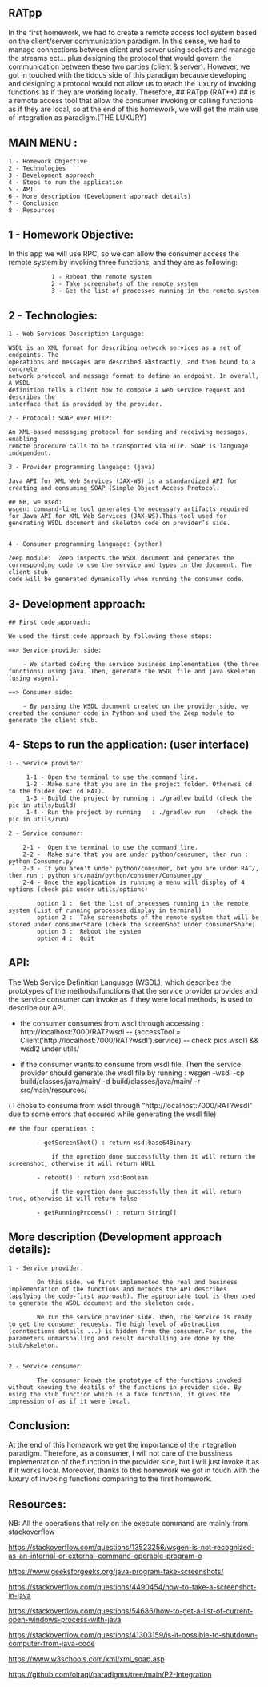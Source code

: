 ## RATpp

In the first homework, we had to create a remote access tool system based on the client/server communication paradigm. In this sense, we had to manage connections between client and server using sockets and manage the streams ect... plus designing the protocol that would govern the communication between these two parties (client & server). However, we got in touched with the tidous side of this paradigm because developing and designing a protocol would not allow us to reach the luxury of invoking functions as if they are working locally. Therefore, ## RATpp (RAT++) ## is a remote access tool that allow the consumer invoking or calling functions as if they are local, so at the end of this homework, we will get the main use of integration as paradigm.(THE LUXURY)

## MAIN MENU :

    1 - Homework Objective
    2 - Technologies
    3 - Development approach
    4 - Steps to run the application
    5 - API
    6 - More description (Development approach details)
    7 - Conclusion
    8 - Resources

## 1 - Homework Objective:

In this app we will use RPC, so we can allow the consumer access the remote system by invoking three functions, and they are as following:

                1 - Reboot the remote system
                2 - Take screenshots of the remote system
                3 - Get the list of processes running in the remote system

## 2 - Technologies:

    1 - Web Services Description Language:

    WSDL is an XML format for describing network services as a set of endpoints. The
    operations and messages are described abstractly, and then bound to a concrete
    network protocol and message format to define an endpoint. In overall, A WSDL
    definition tells a client how to compose a web service request and describes the
    interface that is provided by the provider.

    2 - Protocol: SOAP over HTTP:

    An XML-based messaging protocol for sending and receiving messages, enabling
    remote procedure calls to be transported via HTTP. SOAP is language independent.

    3 - Provider programming language: (java)

    Java API for XML Web Services (JAX-WS) is a standardized API for creating and consuming SOAP (Simple Object Access Protocol.

    ## NB, we used:
    wsgen: command-line tool generates the necessary artifacts required for Java API for XML Web Services (JAX-WS).This tool used for generating WSDL document and skeleton code on provider’s side.


    4 - Consumer programming language: (python)

    Zeep module:  Zeep inspects the WSDL document and generates the
    corresponding code to use the service and types in the document. The client stub
    code will be generated dynamically when running the consumer code.

## 3- Development approach:

    ## First code approach:

    We used the first code approach by following these steps:

    ==> Service provider side:

        - We started coding the service business implementation (the three functions) using java. Then, generate the WSDL file and java skeleton (using wsgen).

    ==> Consumer side:

        - By parsing the WSDL document created on the provider side, we created the consumer code in Python and used the Zeep module to generate the client stub.

## 4- Steps to run the application: (user interface)

    1 - Service provider:

         1-1 - Open the terminal to use the command line.
         1-2 - Make sure that you are in the project folder. Otherwsi cd to the folder (ex: cd RAT).
         1-3 - Build the project by running : ./gradlew build (check the pic in utils/build)
         1-4 - Run the project by running   : ./gradlew run   (check the pic in utils/run)

    2 - Service consumer:

        2-1 -  Open the terminal to use the command line.
        2-2 -  Make sure that you are under python/consumer, then run : python Consumer.py
        2-3 - If you aren't under python/consumer, but you are under RAT/, then run : python src/main/python/consumer/Consumer.py
        2-4 - Once the application is running a menu will display of 4 options (check pic under utils/options)

            option 1 :  Get the list of processes running in the remote system (List of running processes display in terminal)
            option 2 :  Take screenshots of the remote system that will be stored under consumerShare (check the screenShot under consumerShare)
            option 3 :  Reboot the system
            option 4 :  Quit

## API:

The Web Service Definition Language (WSDL), which describes the prototypes of the methods/functions that the service provider provides and the service consumer can invoke as if they were local methods, is used to describe our API.

- the consumer consumes from wsdl through accessing : http://localhost:7000/RAT?wsdl
  -- (accessTool = Client('http://localhost:7000/RAT?wsdl').service)
  -- check pics wsdl1 && wsdl2 under utils/

- if the consumer wants to consume from wsdl file. Then the service provider should generate the wsdl file
  by running : wsgen -wsdl -cp build/classes/java/main/ -d build/classes/java/main/ -r src/main/resources/

( I chose to consume from wsdl through "http://localhost:7000/RAT?wsdl" due to some errors that occured while generating the wsdl file)

    ## the four operations :

            - getScreenShot() : return xsd:base64Binary

                if the opretion done successfully then it will return the screenshot, otherwise it will return NULL

            - reboot() : return xsd:Boolean

                if the opretion done successfully then it will return true, otherwise it will return false

            - getRunningProcess() : return String[]

## More description (Development approach details):

    1 - Service provider:

            On this side, we first implemented the real and business implementation of the functions and methods the API describes (applying the code-first approach). The appropriate tool is then used to generate the WSDL document and the skeleton code.

            We run the service provider side. Then, the service is ready to get the consumer requests. The high level of abstraction (conntections details ...) is hidden from the consumer.For sure, the parameters unmarshalling and result marshalling are done by the stub/skeleton.


    2 - Service consumer:

            The consumer knows the prototype of the functions invoked without knowing the deatils of the functions in provider side. By using the stub function which is a fake function, it gives the impression of as if it were local.

## Conclusion:

At the end of this homework we get the importance of the integration paradigm. Therefore, as a consumer, I will not care of the bussiness implementation of the function in the provider side, but I will just invoke it as if it works local. Moreover, thanks to this homework we got in touch with the luxury of invoking functions comparing to the first homework.

## Resources:

NB: All the operations that rely on the execute command are mainly from stackoverflow

https://stackoverflow.com/questions/13523256/wsgen-is-not-recognized-as-an-internal-or-external-command-operable-program-o

https://www.geeksforgeeks.org/java-program-take-screenshots/

https://stackoverflow.com/questions/4490454/how-to-take-a-screenshot-in-java

https://stackoverflow.com/questions/54686/how-to-get-a-list-of-current-open-windows-process-with-java

https://stackoverflow.com/questions/41303159/is-it-possible-to-shutdown-computer-from-java-code

https://www.w3schools.com/xml/xml_soap.asp

https://github.com/oiraqi/paradigms/tree/main/P2-Integration
